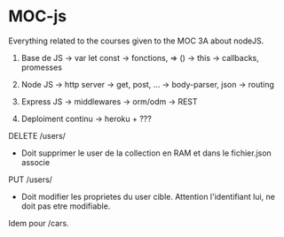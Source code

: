 # MOC-js
Everything related to the courses given to the MOC 3A about nodeJS.

1) Base de JS
  -> var let const
  -> fonctions, => ()
  -> this
  -> callbacks, promesses

2) Node JS
  -> http server
  -> get, post, ...
  -> body-parser, json
  -> routing

3) Express JS
  -> middlewares
  -> orm/odm
  -> REST

4) Deploiment continu
  -> heroku + ???




DELETE /users/<id>
 - Doit supprimer le user de la collection en RAM et dans le fichier.json associe
 
PUT /users/<id>
 - Doit modifier les proprietes du user cible. Attention l'identifiant lui, ne doit pas etre modifiable.
 
 
 Idem pour /cars.